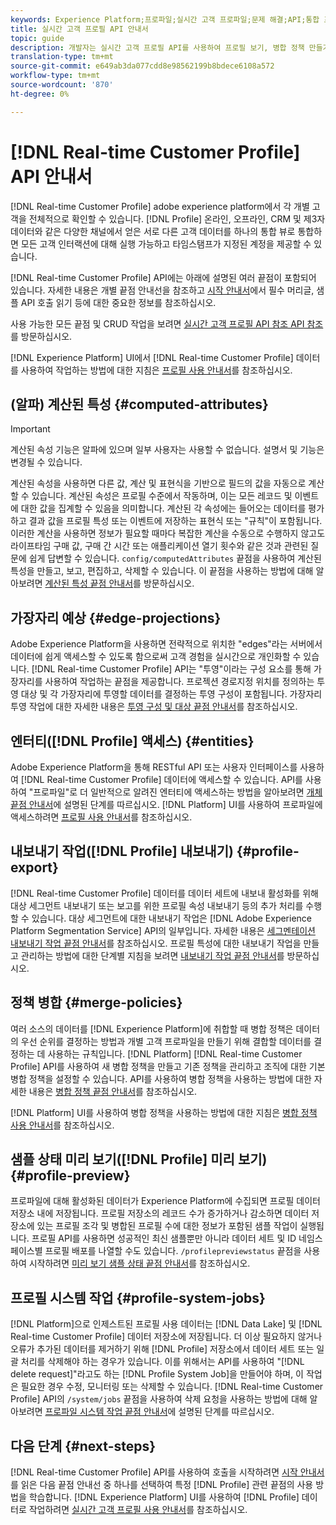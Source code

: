 ```yaml
---
keywords: Experience Platform;프로파일;실시간 고객 프로파일;문제 해결;API;통합 프로파일;통합 프로파일;통합 프로파일;프로파일;프로파일 사용;프로파일 사용;프로파일 사용;프로파일 사용
title: 실시간 고객 프로필 API 안내서
topic: guide
description: 개발자는 실시간 고객 프로필 API를 사용하여 프로필 보기, 병합 정책 만들기 및 업데이트, 프로필 데이터 내보내기 또는 샘플 데이터, 더 이상 필요하지 않거나 오류로 추가된 프로필 데이터를 포함하여 프로필 데이터를 탐색 및 작업할 수 있습니다. API를 사용하여 주요 작업을 수행하는 방법에 대해 알아보려면 이 안내서를 따르십시오.
translation-type: tm+mt
source-git-commit: e649ab3da077cdd8e98562199b8bdece6108a572
workflow-type: tm+mt
source-wordcount: '870'
ht-degree: 0%

---
```



# [!DNL Real-time Customer Profile] API 안내서

[!DNL Real-time Customer Profile] adobe experience platform에서 각 개별 고객을 전체적으로 확인할 수 있습니다. [!DNL Profile] 온라인, 오프라인, CRM 및 제3자 데이터와 같은 다양한 채널에서 얻은 서로 다른 고객 데이터를 하나의 통합 뷰로 통합하면 모든 고객 인터랙션에 대해 실행 가능하고 타임스탬프가 지정된 계정을 제공할 수 있습니다.

[!DNL Real-time Customer Profile] API에는 아래에 설명된 여러 끝점이 포함되어 있습니다. 자세한 내용은 개별 끝점 안내선을 참조하고 [시작 안내서](getting-started.md)에서 필수 머리글, 샘플 API 호출 읽기 등에 대한 중요한 정보를 참조하십시오.

사용 가능한 모든 끝점 및 CRUD 작업을 보려면 [실시간 고객 프로필 API 참조 API 참조](https://www.adobe.io/apis/experienceplatform/home/api-reference.html#!acpdr/swagger-specs/real-time-customer-profile.yaml)를 방문하십시오.

[!DNL Experience Platform] UI에서 [!DNL Real-time Customer Profile] 데이터를 사용하여 작업하는 방법에 대한 지침은 [프로필 사용 안내서](../ui/user-guide.md)를 참조하십시오.

## (알파) 계산된 특성 {#computed-attributes}

>[!IMPORTANT]
>
>계산된 속성 기능은 알파에 있으며 일부 사용자는 사용할 수 없습니다. 설명서 및 기능은 변경될 수 있습니다.

계산된 속성을 사용하면 다른 값, 계산 및 표현식을 기반으로 필드의 값을 자동으로 계산할 수 있습니다. 계산된 속성은 프로필 수준에서 작동하며, 이는 모든 레코드 및 이벤트에 대한 값을 집계할 수 있음을 의미합니다. 계산된 각 속성에는 들어오는 데이터를 평가하고 결과 값을 프로필 특성 또는 이벤트에 저장하는 표현식 또는 &quot;규칙&quot;이 포함됩니다. 이러한 계산을 사용하면 정보가 필요할 때마다 복잡한 계산을 수동으로 수행하지 않고도 라이프타임 구매 값, 구매 간 시간 또는 애플리케이션 열기 횟수와 같은 것과 관련된 질문에 쉽게 답변할 수 있습니다. `config/computedAttributes` 끝점을 사용하여 계산된 특성을 만들고, 보고, 편집하고, 삭제할 수 있습니다. 이 끝점을 사용하는 방법에 대해 알아보려면 [계산된 특성 끝점 안내서](computed-attributes.md)를 방문하십시오.

## 가장자리 예상 {#edge-projections}

Adobe Experience Platform을 사용하면 전략적으로 위치한 &quot;edges&quot;라는 서버에서 데이터에 쉽게 액세스할 수 있도록 함으로써 고객 경험을 실시간으로 개인화할 수 있습니다. [!DNL Real-time Customer Profile] API는 &quot;투영&quot;이라는 구성 요소를 통해 가장자리를 사용하여 작업하는 끝점을 제공합니다. 프로젝션 경로지정 위치를 정의하는 투영 대상 및 각 가장자리에 투영할 데이터를 결정하는 투영 구성이 포함됩니다. 가장자리 투영 작업에 대한 자세한 내용은 [투영 구성 및 대상 끝점 안내서](edge-projections.md)를 참조하십시오.

## 엔터티([!DNL Profile] 액세스) {#entities}

Adobe Experience Platform을 통해 RESTful API 또는 사용자 인터페이스를 사용하여 [!DNL Real-time Customer Profile] 데이터에 액세스할 수 있습니다. API를 사용하여 &quot;프로파일&quot;로 더 일반적으로 알려진 엔터티에 액세스하는 방법을 알아보려면 [개체 끝점 안내서](entities.md)에 설명된 단계를 따르십시오. [!DNL Platform] UI를 사용하여 프로파일에 액세스하려면 [프로필 사용 안내서](../ui/user-guide.md)를 참조하십시오.

## 내보내기 작업([!DNL Profile] 내보내기) {#profile-export}

[!DNL Real-time Customer Profile] 데이터를 데이터 세트에 내보내 활성화를 위해 대상 세그먼트 내보내기 또는 보고를 위한 프로필 속성 내보내기 등의 추가 처리를 수행할 수 있습니다. 대상 세그먼트에 대한 내보내기 작업은 [!DNL Adobe Experience Platform Segmentation Service] API의 일부입니다. 자세한 내용은 [세그멘테이션 내보내기 작업 끝점 안내서](../../profile/api/export-jobs.md)를 참조하십시오. 프로필 특성에 대한 내보내기 작업을 만들고 관리하는 방법에 대한 단계별 지침을 보려면 [내보내기 작업 끝점 안내서](export-jobs.md)를 방문하십시오.

## 정책 병합 {#merge-policies}

여러 소스의 데이터를 [!DNL Experience Platform]에 취합할 때 병합 정책은 데이터의 우선 순위를 결정하는 방법과 개별 고객 프로파일을 만들기 위해 결합할 데이터를 결정하는 데 사용하는 규칙입니다. [!DNL Platform] [!DNL Real-time Customer Profile] API를 사용하여 새 병합 정책을 만들고 기존 정책을 관리하고 조직에 대한 기본 병합 정책을 설정할 수 있습니다. API를 사용하여 병합 정책을 사용하는 방법에 대한 자세한 내용은 [병합 정책 끝점 안내서](merge-policies.md)를 참조하십시오.

[!DNL Platform] UI를 사용하여 병합 정책을 사용하는 방법에 대한 지침은 [병합 정책 사용 안내서](../ui/merge-policies.md)를 참조하십시오.

## 샘플 상태 미리 보기([!DNL Profile] 미리 보기) {#profile-preview}

프로파일에 대해 활성화된 데이터가 Experience Platform에 수집되면 프로필 데이터 저장소 내에 저장됩니다. 프로필 저장소의 레코드 수가 증가하거나 감소하면 데이터 저장소에 있는 프로필 조각 및 병합된 프로필 수에 대한 정보가 포함된 샘플 작업이 실행됩니다. 프로필 API를 사용하면 성공적인 최신 샘플뿐만 아니라 데이터 세트 및 ID 네임스페이스별 프로필 배포를 나열할 수도 있습니다. `/profilepreviewstatus` 끝점을 사용하여 시작하려면 [미리 보기 샘플 상태 끝점 안내서](preview-sample-status.md)를 참조하십시오.

## 프로필 시스템 작업 {#profile-system-jobs}

[!DNL Platform]으로 인제스트된 프로필 사용 데이터는 [!DNL Data Lake] 및 [!DNL Real-time Customer Profile] 데이터 저장소에 저장됩니다. 더 이상 필요하지 않거나 오류가 추가된 데이터를 제거하기 위해 [!DNL Profile] 저장소에서 데이터 세트 또는 일괄 처리를 삭제해야 하는 경우가 있습니다. 이를 위해서는 API를 사용하여 &quot;[!DNL delete request]&quot;라고도 하는 [!DNL Profile System Job]을 만들어야 하며, 이 작업은 필요한 경우 수정, 모니터링 또는 삭제할 수 있습니다. [!DNL Real-time Customer Profile] API의 `/system/jobs` 끝점을 사용하여 삭제 요청을 사용하는 방법에 대해 알아보려면 [ 프로파일 시스템 작업 끝점 안내서](profile-system-jobs.md)에 설명된 단계를 따르십시오.

## 다음 단계 {#next-steps}

[!DNL Real-time Customer Profile] API를 사용하여 호출을 시작하려면 [시작 안내서](getting-started.md)를 읽은 다음 끝점 안내선 중 하나를 선택하여 특정 [!DNL Profile] 관련 끝점의 사용 방법을 학습합니다. [!DNL Experience Platform] UI를 사용하여 [!DNL Profile] 데이터로 작업하려면 [실시간 고객 프로필 사용 안내서](../ui/user-guide.md)를 참조하십시오.
